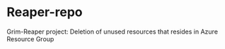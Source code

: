 # Reaper-repo
Grim-Reaper project: Deletion of unused resources that resides in Azure Resource Group
